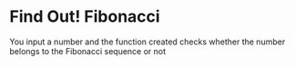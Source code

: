 # **Find Out! Fibonacci**

You input a number and the function created checks whether the number belongs to the Fibonacci sequence or not
